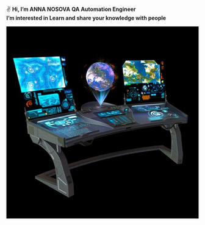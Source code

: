 ✌️ **Hi, I’m ANNA NOSOVA** 
  **QA Automation Engineer**   
  **I’m interested in Learn and share your knowledge with people**
  

  
  
![Skrinshot](https://github.com/annaelecconte/annaelecconte/blob/main/fe018a956c5820237d864eb3b08aac5f.jpeg)
<!---
annaelecconte/annaelecconte is a ✨ special ✨ repository because its `README.md` (this file) appears on your GitHub profile.
You can click the Preview link to take a look at your changes.
--->
